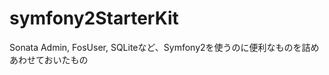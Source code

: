 symfony2StarterKit
==================

Sonata Admin, FosUser,  SQLiteなど、Symfony2を使うのに便利なものを詰めあわせておいたもの